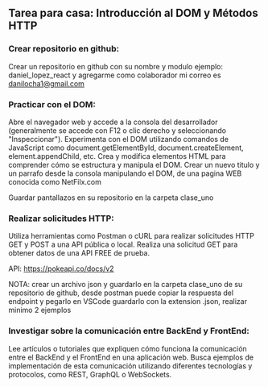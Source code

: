 ## Tarea para casa: Introducción al DOM y Métodos HTTP

### Crear repositorio en github:
Crear un repositorio en github con su nombre y modulo ejemplo: daniel_lopez_react y agregarme como colaborador mi correo es danilocha1@gmail.com

### Practicar con el DOM:

Abre el navegador web y accede a la consola del desarrollador (generalmente se accede con F12 o clic derecho y seleccionando "Inspeccionar").
Experimenta con el DOM utilizando comandos de JavaScript como document.getElementById, document.createElement, element.appendChild, etc. Crea y modifica elementos HTML para comprender cómo se estructura y manipula el DOM.
Crear un nuevo titulo y un parrafo desde la consola manipulando el DOM, de una pagina WEB conocida como NetFilx.com

Guardar pantallazos en su repositorio en la carpeta clase_uno

### Realizar solicitudes HTTP:

Utiliza herramientas como Postman o cURL para realizar solicitudes HTTP GET y POST a una API pública o local.
Realiza una solicitud GET para obtener datos de una API FREE de prueba.

API: https://pokeapi.co/docs/v2

NOTA: crear un archivo json y guardarlo en la carpeta clase_uno de su repositorio de github, desde postman puede copiar la respuesta del endpoint y pegarlo en VSCode guardarlo con la extension .json, realizar minimo 2 ejemplos 

### Investigar sobre la comunicación entre BackEnd y FrontEnd:

Lee artículos o tutoriales que expliquen cómo funciona la comunicación entre el BackEnd y el FrontEnd en una aplicación web.
Busca ejemplos de implementación de esta comunicación utilizando diferentes tecnologías y protocolos, como REST, GraphQL o WebSockets.